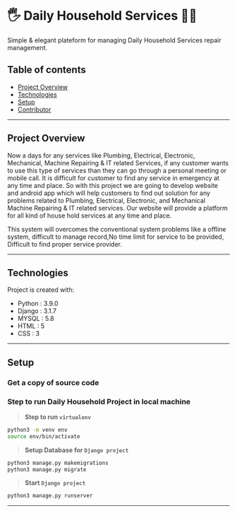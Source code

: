 # 🖐 Daily Household Services 👨‍🔧

Simple & elegant plateform for managing Daily Household Services repair management.

## Table of contents

- [Project Overview](#project-overview)
- [Technologies](#technologies)
- [Setup](#setup)
- [Contributor](#contributor)

---  
## Project Overview

Now a days for any services like Plumbing, Electrical, Electronic,
Mechanical, Machine Repairing & IT related Services, if any customer wants
to use this type of services than they can go through a personal meeting or
mobile call. It is difficult for customer to find any service in emergency at any
time and place. So with this project we are going to develop website and
android app which will help customers to find out solution for any problems
related to Plumbing, Electrical, Electronic, and Mechanical Machine Repairing
& IT related services. Our website will provide a platform for all kind of
house hold services at any time and place.

This system will overcomes the conventional system problems like
a offline system, difficult to manage record,No time limit for service to be
provided, Difficult to find proper service provider.

---

## Technologies

Project is created with:

- Python : 3.9.0
- Django : 3.1.7
- MYSQL : 5.8
- HTML : 5
- CSS : 3

--- 

## Setup

### Get a copy of source code



### Step to run Daily Household Project in local machine

> **Step to run `virtualenv`**

```sh
python3 -m venv env
source env/bin/activate
```

> **Setup Database for `Django project`**

```sh
python3 manage.py makemigrations
python3 manage.py migrate
```

> **Start `Django project`**

```sh
python3 manage.py runserver
```

---

